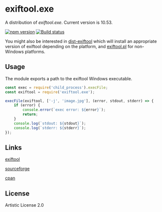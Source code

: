 # exiftool.exe
A distribution of _exiftool.exe_. Current version is 10.53.

[![npm version](https://badge.fury.io/js/exiftool.exe.svg)](https://badge.fury.io/js/exiftool.exe)
[![Build status](https://ci.appveyor.com/api/projects/status/v4ddsw1hkvl9aijh/branch/master?svg=true)](https://ci.appveyor.com/project/zavr-1/node-exiftool-exe/branch/master)

You might also be interested in [dist-exiftool](https://www.npmjs.com/package/dist-exiftool)
which will install an appropriate version of exiftool depending on the platform, and
[exiftool.pl](https://www.npmjs.com/package/exiftool.exe) for non-Windows platforms.

## Usage
The module exports a path to the exiftool Windows executable.

```js
const exec = require('child_process').execFile;
const exiftool = require('exiftool.exe');

execFile(exiftool, ['-j', 'image.jpg'], (error, stdout, stderr) => {
	if (error) {
		console.error(`exec error: ${error}`);
		return;
	}
	console.log(`stdout: ${stdout}`);
	console.log(`stderr: ${stderr}`);
});
```

## Links
[exiftool](http://www.sno.phy.queensu.ca/~phil/exiftool/)

[sourceforge](https://sourceforge.net/projects/exiftool/)

[cpan](http://search.cpan.org/~exiftool/)

## License
Artistic License 2.0
